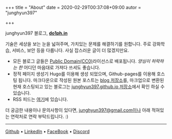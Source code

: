 +++
title = "About"
date = 2020-02-29T00:37:08+09:00
autor = "junghyun397"

+++

junghyun397 블로그, **[do1ph.in](https://do1ph.in)**

기술은 세상을 보는 눈을 넓혀주며, 가치있는 문제를 해결하기를 원합니다. 주로 강화학습, 서비스, 보안 등을 다룹니다. 사실 잡스러운 글이 더 많겠지만요.

* 모든 블로그 글들은 [Public Domain(CC0)](https://creativecommons.org/share-your-work/public-domain/)라이선스로 배포됩니다. *양심이 허락하는 한* 어디던 마음대로 가져다 쓰셔도 좋습니다.
* 정적 페이지 생성기 Hugo를 이용해 생성 되었으며, Github-pages를 이용해 호스팅 됩니다. 마크다운으로 작성된 원본 포스트는 [blog 저장소](https://github.com/junghyun397/junghyun397.github.io)를, 마크업으로 변환된 현재 호스팅되고 있는 블로그는 [junghyun397.github.io 저장소](https://github.com/junghyun397/junghyun397.github.io)에서 확인 하실 수 있습니다.
* RSS 피드는 [여기](https://do1ph.in/index.xml)에 있습니다.

더 궁금한 내용이나 문의사항이 있다면, junghyun397@gmail.com이나 아래 적혀있는 연락처로 연락 부탁드립니다. :)

---

[Github](https://github.com/junghyun397) • [LinkedIn](https://www.linkedin.com/in/choi-jeonghyeon-207272177/) • [FaceBook](https://www.facebook.com/profile.php?id=100011417876214) • [Discord](https://discordapp.com/users/365253864649392128)